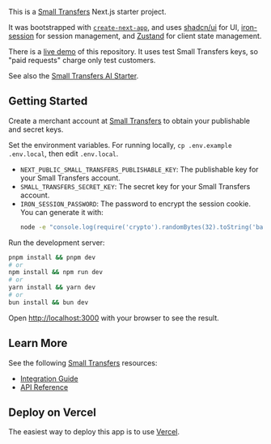 This is a [Small Transfers](https://smalltransfers.com) Next.js starter project.

It was bootstrapped with [`create-next-app`](https://nextjs.org/docs/app/api-reference/cli/create-next-app), and uses [shadcn/ui](https://ui.shadcn.com/) for UI, [iron-session](https://github.com/vvo/iron-session) for session management, and [Zustand](https://github.com/pmndrs/zustand) for client state management.

There is a [live demo](https://nextjs-starter.smalltransfers.com/) of this repository. It uses test Small Transfers keys, so "paid requests" charge only test customers.

See also the [Small Transfers AI Starter](https://github.com/smalltransfers/ai-starter).

## Getting Started

Create a merchant account at [Small Transfers](https://smalltransfers.com) to obtain your publishable and secret keys.

Set the environment variables. For running locally, `cp .env.example .env.local`, then edit `.env.local`.

- `NEXT_PUBLIC_SMALL_TRANSFERS_PUBLISHABLE_KEY`: The publishable key for your Small Transfers account.
- `SMALL_TRANSFERS_SECRET_KEY`: The secret key for your Small Transfers account.
- `IRON_SESSION_PASSWORD`: The password to encrypt the session cookie. You can generate it with:
    ```bash
    node -e "console.log(require('crypto').randomBytes(32).toString('base64'))"
    ```

Run the development server:

```bash
pnpm install && pnpm dev
# or
npm install && npm run dev
# or
yarn install && yarn dev
# or
bun install && bun dev
```

Open [http://localhost:3000](http://localhost:3000) with your browser to see the result.

## Learn More

See the following [Small Transfers](https://smalltransfers.com) resources:

- [Integration Guide](https://smalltransfers.com/merchant/docs/integration-guide)
- [API Reference](https://smalltransfers.com/merchant/docs/api)

## Deploy on Vercel

The easiest way to deploy this app is to use [Vercel](https://vercel.com/new).
